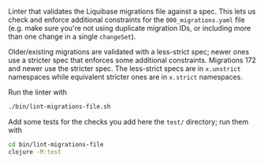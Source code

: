 Linter that validates the Liquibase migrations file against a spec. This lets us check and enforce additional
constraints for the `000_migrations.yaml` file (e.g. make sure you're not using duplicate migration IDs, or including
more than one change in a single `changeSet`).

Older/existing migrations are validated with a less-strict spec; newer ones use a stricter spec that enforces some
additional constraints. Migrations 172 and newer use the stricter spec. The less-strict specs are in `x.unstrict`
namespaces while equivalent stricter ones are in `x.strict` namespaces.

Run the linter with

```sh
./bin/lint-migrations-file.sh
```

Add some tests for the checks you add here the `test/` directory; run them with

```sh
cd bin/lint-migrations-file
clojure -M:test
```
